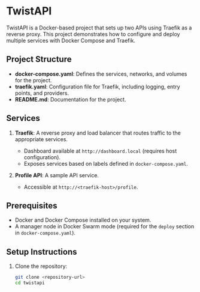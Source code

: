 # TwistAPI

TwistAPI is a Docker-based project that sets up two APIs using Traefik as a reverse proxy. This project demonstrates how to configure and deploy multiple services with Docker Compose and Traefik.

## Project Structure

- **docker-compose.yaml**: Defines the services, networks, and volumes for the project.
- **traefik.yaml**: Configuration file for Traefik, including logging, entry points, and providers.
- **README.md**: Documentation for the project.

## Services

1. **Traefik**: A reverse proxy and load balancer that routes traffic to the appropriate services.
   - Dashboard available at `http://dashboard.local` (requires host configuration).
   - Exposes services based on labels defined in `docker-compose.yaml`.

2. **Profile API**: A sample API service.
   - Accessible at `http://<traefik-host>/profile`.

## Prerequisites

- Docker and Docker Compose installed on your system.
- A manager node in Docker Swarm mode (required for the `deploy` section in `docker-compose.yaml`).

## Setup Instructions

1. Clone the repository:
   ```bash
   git clone <repository-url>
   cd twistapi